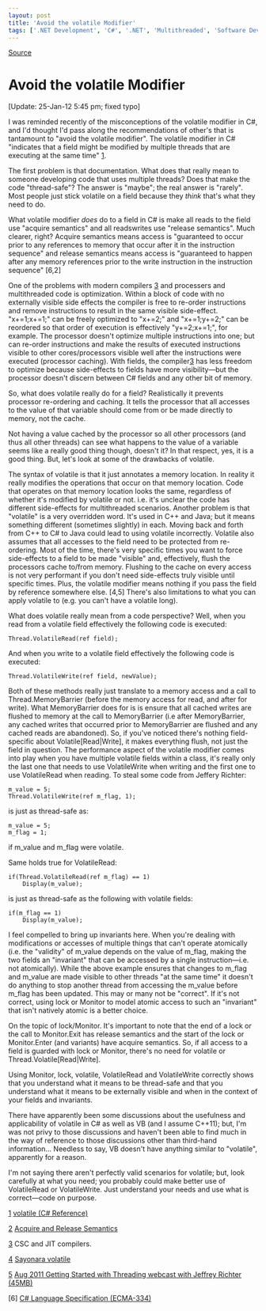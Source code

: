 ```yaml
---
layout: post
title: 'Avoid the volatile Modifier'
tags: ['.NET Development', 'C#', '.NET', 'Multithreaded', 'Software Development', 'Software Development Guidance', 'Visual Studio', 'msmvps']
---
```

[Source](http://blogs.msmvps.com/peterritchie/2012/01/25/avoid-the-volatile-modifier/ "Permalink to Avoid the volatile Modifier")

# Avoid the volatile Modifier

[Update:   25-Jan-12 5:45 pm; fixed typo]

I was reminded recently of the misconceptions of the volatile modifier in C#, and I'd thought I'd pass along the recommendations of other's that is tantamount to "avoid the volatile modifier". The volatile modifier in C# "indicates that a field might be modified by multiple threads that are executing at the same time" [1].

The first problem is that documentation. What does that really mean to someone developing code that uses multiple threads? Does that make the code "thread-safe"? The answer is "maybe"; the real answer is "rarely". Most people just stick volatile on a field because they _think_ that's what they need to do.

What volatile modifier _does_ do to a field in C# is make all reads to the field use "acquire semantics" and all readswrites use "release semantics". Much clearer, right? Acquire semantics means access is "guaranteed to occur prior to any references to memory that occur after it in the instruction sequence" and release semantics means access is "guaranteed to happen after any memory references prior to the write instruction in the instruction sequence" [6,2]

One of the problems with modern compilers [3] and processers and multithreaded code is optimization. Within a block of code with no externally visible side effects the compiler is free to re-order instructions and remove instructions to result in the same visible side-effect. "x+=1;x+=1;" can be freely optimized to "x+=2;" and "x+=1;y+=2;" can be reordered so that order of execution is effectively "y+=2;x+=1;", for example. The processor doesn't optimize multiple instructions into one; but can re-order instructions and make the results of executed instructions visible to other cores/processors visible well after the instructions were executed (processor caching). With fields, the compiler[3] has less freedom to optimize because side-effects to fields have more visibility—but the processor doesn't discern between C# fields and any other bit of memory.

So, what does volatile really do for a field? Realistically it prevents processor re-ordering and caching. It tells the processor that all accesses to the value of that variable should come from or be made directly to memory, not the cache.

Not having a value cached by the processor so all other processors (and thus all other threads) can see what happens to the value of a variable seems like a really good thing though, doesn't it? In that respect, yes, it is a good thing. But, let's look at some of the drawbacks of volatile.

The syntax of volatile is that it just annotates a memory location. In reality it really modifies the operations that occur on that memory location. Code that operates on that memory location looks the same, regardless of whether it's modified by volatile or not. i.e. it's unclear the code has different side-effects for multithreaded scenarios. Another problem is that "volatile" is a very overridden word. It's used in C++ and Java; but it means something different (sometimes slightly) in each. Moving back and forth from C++ to C# to Java could lead to using volatile incorrectly. Volatile also assumes that all accesses to the field need to be protected from re-ordering. Most of the time, there's very specific times you want to force side-effects to a field to be made "visible" and, effectively, flush the processors cache to/from memory. Flushing to the cache on every access is not very performant if you don't need side-effects truly visible until specific times. Plus, the volatile modifier means nothing if you pass the field by reference somewhere else. [4,5] There's also limitations to what you can apply volatile to (e.g. you can't have a volatile long).

What does volatile really mean from a code perspective? Well, when you read from a volatile field effectively the following code is executed:
    
    
    Thread.VolatileRead(ref field);
    

And when you write to a volatile field effectively the following code is executed:
    
    
    Thread.VolatileWrite(ref field, newValue);
    

Both of these methods really just translate to a memory access and a call to Thread.MemoryBarrier (before the memory access for read, and after for write). What MemoryBarrier does for is is ensure that all cached writes are flushed to memory at the call to MemoryBarrier (i.e after MemoryBarrier, any cached writes that occurred prior to MemoryBarrier are flushed and any cached reads are abandoned). So, if you've noticed there's nothing field-specific about Volatile[Read|Write], it makes everything flush, not just the field in question. The performance aspect of the volatile modifier comes into play when you have multiple volatile fields within a class, it's really only the last one that needs to use VolatileWrite when writing and the first one to use VolatileRead when reading. To steal some code from Jeffery Richter:
    
    
    m_value = 5;
    Thread.VolatileWrite(ref m_flag, 1);
    

is just as thread-safe as:
    
    
    m_value = 5;
    m_flag = 1;
    

if m_value and m_flag were volatile.

Same holds true for VolatileRead:
    
    
    if(Thread.VolatileRead(ref m_flag) == 1)
    	Display(m_value);
    

is just as thread-safe as the following with volatile fields:
    
    
    if(m_flag == 1)
    	Display(m_value);
    

I feel compelled to bring up invariants here. When you're dealing with modifications or accesses of multiple things that can't operate atomically (i.e. the "validity" of m_value depends on the value of m_flag, making the two fields an "invariant" that can be accessed by a single instruction—i.e. not atomically). While the above example ensures that changes to m_flag and m_value are made visible to other threads "at the same time" it doesn't do anything to stop another thread from accessing the m_value before m_flag has been updated. This may or many not be "correct". If it's not correct, using lock or Monitor to model atomic access to such an "invariant" that isn't natively atomic is a better choice.

On the topic of lock/Monitor. It's important to note that the end of a lock or the call to Monitor.Exit has release semantics and the start of the lock or Monitor.Enter (and variants) have acquire semantics. So, if all access to a field is guarded with lock or Monitor, there's no need for volatile or Thread.Volatile[Read|Write].

Using Monitor, lock, volatile, VolatileRead and VolatileWrite correctly shows that you understand what it means to be thread-safe and that you understand what it means to be externally visible and when in the context of your fields and invariants.

There have apparently been some discussions about the usefulness and applicability of volatile in C# as well as VB (and I assume C++11); but, I'm was not privy to those discussions and haven't been able to find much in the way of reference to those discussions other than third-hand information… Needless to say, VB doesn't have anything similar to "volatile", apparently for a reason.

I'm not saying there aren't perfectly valid scenarios for volatile; but, look carefully at what you need; you probably could make better use of VolatileRead or VolatileWrite. Just understand your needs and use what is correct—code on purpose.

[1] [volatile (C# Reference)][1]

[2] [Acquire and Release Semantics][2]

[3] CSC and JIT compilers.

[4] [Sayonara volatile][3]

[5] [Aug 2011 Getting Started with Threading webcast with Jeffrey Richter (45MB)][4]

[6] [C# Language Specification (ECMA-334)][5]

[1]: http://bit.ly/wGztj8 "http://bit.ly/wGztj8"
[2]: http://bit.ly/ynNgqf "http://bit.ly/ynNgqf"
[3]: http://bit.ly/zOmQI7 "http://bit.ly/zOmQI7"
[4]: http://www.lidnug.org/Files/Recordings/Aug%2015,%202011%20-%20Getting%20Started%20with%20Threading.zip
[5]: http://bit.ly/xNTlua "http://bit.ly/xNTlua"


